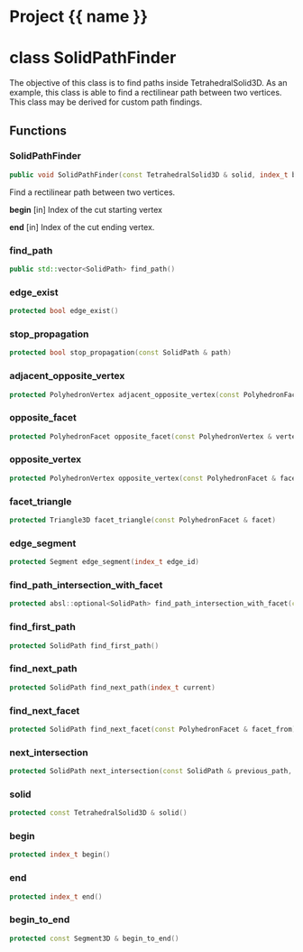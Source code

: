 <script setup>
import {useRoute} from 'vitepress'
const {path} = useRoute()
const tokens = path.split('/')
const words = tokens[2].split('-');
for (let i = 0; i < words.length; i++) {
    words[i] = words[i].charAt(0).toUpperCase() + words[i].slice(1);
    words[i] = words[i].replace('geode', 'Geode')
}
const name = words.join('-');
</script>
# Project {{ name }}

# class SolidPathFinder


 The objective of this class is to find paths inside TetrahedralSolid3D. As an example, this class is able to find a rectilinear path between two vertices. This class may be derived for custom path findings.



## Functions

### SolidPathFinder

```cpp
public void SolidPathFinder(const TetrahedralSolid3D & solid, index_t begin, index_t end)
```


 Find a rectilinear path between two vertices.

**begin** [in] Index of the cut starting vertex

**end** [in] Index of the cut ending vertex.

### find_path

```cpp
public std::vector<SolidPath> find_path()
```


### edge_exist

```cpp
protected bool edge_exist()
```


### stop_propagation

```cpp
protected bool stop_propagation(const SolidPath & path)
```


### adjacent_opposite_vertex

```cpp
protected PolyhedronVertex adjacent_opposite_vertex(const PolyhedronFacet & facet)
```


### opposite_facet

```cpp
protected PolyhedronFacet opposite_facet(const PolyhedronVertex & vertex)
```


### opposite_vertex

```cpp
protected PolyhedronVertex opposite_vertex(const PolyhedronFacet & facet)
```


### facet_triangle

```cpp
protected Triangle3D facet_triangle(const PolyhedronFacet & facet)
```


### edge_segment

```cpp
protected Segment edge_segment(index_t edge_id)
```


### find_path_intersection_with_facet

```cpp
protected absl::optional<SolidPath> find_path_intersection_with_facet(const PolyhedronFacet & facet)
```


### find_first_path

```cpp
protected SolidPath find_first_path()
```


### find_next_path

```cpp
protected SolidPath find_next_path(index_t current)
```


### find_next_facet

```cpp
protected SolidPath find_next_facet(const PolyhedronFacet & facet_from)
```


### next_intersection

```cpp
protected SolidPath next_intersection(const SolidPath & previous_path, const SolidPath & current_path)
```


### solid

```cpp
protected const TetrahedralSolid3D & solid()
```


### begin

```cpp
protected index_t begin()
```


### end

```cpp
protected index_t end()
```


### begin_to_end

```cpp
protected const Segment3D & begin_to_end()
```




